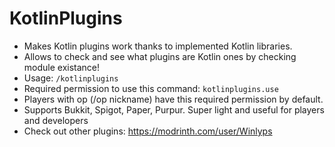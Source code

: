 # KotlinPlugins

- Makes Kotlin plugins work thanks to implemented Kotlin libraries.
- Allows to check and see what plugins are Kotlin ones by checking module existance!
- Usage: ```/kotlinplugins```
- Required permission to use this command: ```kotlinplugins.use```
- Players with op (/op nickname) have this required permission by default.
- Supports Bukkit, Spigot, Paper, Purpur. Super light and useful for players and developers
- Check out other plugins: https://modrinth.com/user/Winlyps

